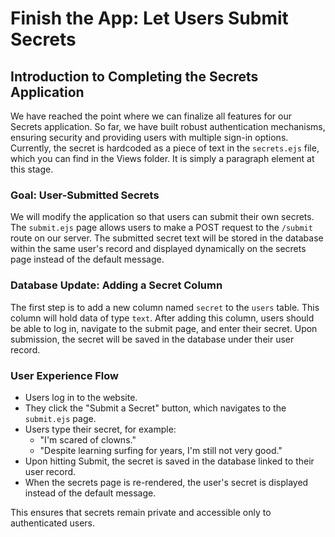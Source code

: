 # Finish the App: Let Users Submit Secrets

## Introduction to Completing the Secrets Application

We have reached the point where we can finalize all features for our Secrets application. So far, we have built robust authentication mechanisms, ensuring security and providing users with multiple sign-in options. Currently, the secret is hardcoded as a piece of text in the `secrets.ejs` file, which you can find in the Views folder. It is simply a paragraph element at this stage.

### Goal: User-Submitted Secrets

We will modify the application so that users can submit their own secrets. The `submit.ejs` page allows users to make a POST request to the `/submit` route on our server. The submitted secret text will be stored in the database within the same user's record and displayed dynamically on the secrets page instead of the default message.

### Database Update: Adding a Secret Column

The first step is to add a new column named `secret` to the `users` table. This column will hold data of type `text`. After adding this column, users should be able to log in, navigate to the submit page, and enter their secret. Upon submission, the secret will be saved in the database under their user record.

### User Experience Flow

- Users log in to the website.
- They click the "Submit a Secret" button, which navigates to the `submit.ejs` page.
- Users type their secret, for example:
  - "I'm scared of clowns."
  - "Despite learning surfing for years, I'm still not very good."
- Upon hitting Submit, the secret is saved in the database linked to their user record.
- When the secrets page is re-rendered, the user's secret is displayed instead of the default message.

This ensures that secrets remain private and accessible only to authenticated users.
